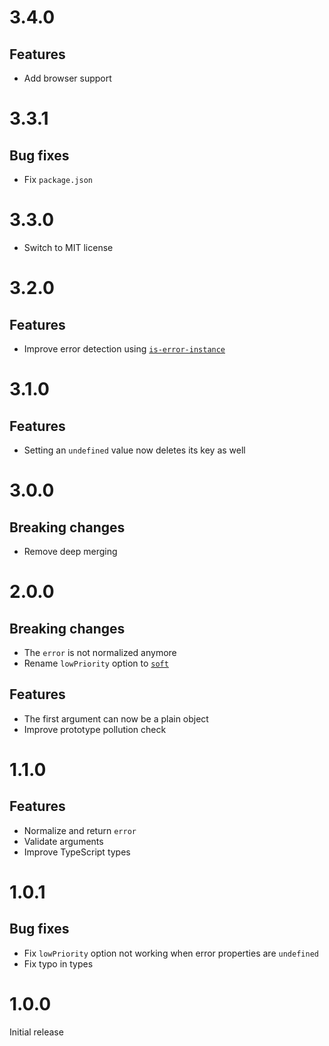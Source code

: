 # 3.4.0

## Features

- Add browser support

# 3.3.1

## Bug fixes

- Fix `package.json`

# 3.3.0

- Switch to MIT license

# 3.2.0

## Features

- Improve error detection using
  [`is-error-instance`](https://github.com/ehmicky/is-error-instance)

# 3.1.0

## Features

- Setting an `undefined` value now deletes its key as well

# 3.0.0

## Breaking changes

- Remove deep merging

# 2.0.0

## Breaking changes

- The `error` is not normalized anymore
- Rename `lowPriority` option to [`soft`](README.md#soft)

## Features

- The first argument can now be a plain object
- Improve prototype pollution check

# 1.1.0

## Features

- Normalize and return `error`
- Validate arguments
- Improve TypeScript types

# 1.0.1

## Bug fixes

- Fix `lowPriority` option not working when error properties are `undefined`
- Fix typo in types

# 1.0.0

Initial release
